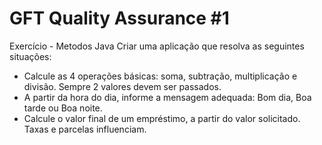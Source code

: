 # GFT Quality Assurance #1

Exercício - Metodos Java
Criar uma aplicação que resolva as seguintes situações:
 - Calcule as 4 operações básicas: soma, subtração, multiplicação e divisão. Sempre 2 valores devem ser passados.
 - A partir da hora do dia, informe a mensagem adequada: Bom dia, Boa tarde ou Boa noite.
 - Calcule o valor final de um empréstimo, a partir do valor solicitado. Taxas e parcelas influenciam.

